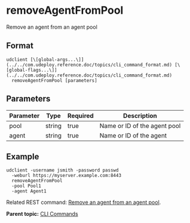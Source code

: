 # removeAgentFromPool

Remove an agent from an agent pool

## Format

```
udclient [\[global-args...\]](../../com.udeploy.reference.doc/topics/cli_command_format.md) [\[global-flags...\]](../../com.udeploy.reference.doc/topics/cli_command_format.md)
  removeAgentFromPool [parameters]
```

## Parameters

|Parameter|Type|Required|Description|
|---------|----|--------|-----------|
|pool|string|true|Name or ID of the agent pool|
|agent|string|true|Name or ID of the agent|

## Example

```
udclient -username jsmith -password passwd 
  -weburl https://myserver.example.com:8443
  removeAgentFromPool
  -pool Pool1
  -agent Agent1
```

Related REST command: [Remove an agent from an agent pool](rest_cli_agentpool_removeagentfrompool_delete.md).

**Parent topic:** [CLI Commands](../../com.udeploy.reference.doc/topics/cli_commands.md)

